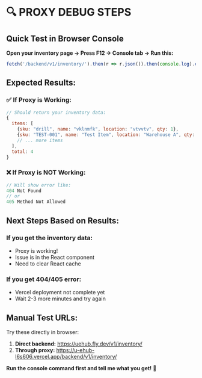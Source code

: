# 🔍 PROXY DEBUG STEPS

## Quick Test in Browser Console

**Open your inventory page → Press F12 → Console tab → Run this:**

```javascript
fetch('/backend/v1/inventory/').then(r => r.json()).then(console.log).catch(console.error)
```

## Expected Results:

### ✅ **If Proxy is Working:**
```javascript
// Should return your inventory data:
{
  items: [
    {sku: "drill", name: "vklnmfk", location: "vtvvtv", qty: 1},
    {sku: "TEST-001", name: "Test Item", location: "Warehouse A", qty: 1},
    // ... more items
  ],
  total: 4
}
```

### ❌ **If Proxy is NOT Working:**
```javascript
// Will show error like:
404 Not Found
// or
405 Method Not Allowed
```

## Next Steps Based on Results:

### **If you get the inventory data:**
- Proxy is working! 
- Issue is in the React component
- Need to clear React cache

### **If you get 404/405 error:**
- Vercel deployment not complete yet
- Wait 2-3 more minutes and try again

## Manual Test URLs:

Try these directly in browser:

1. **Direct backend:** https://uehub.fly.dev/v1/inventory/
2. **Through proxy:** https://u-ehub-l6s606.vercel.app/backend/v1/inventory/

**Run the console command first and tell me what you get!** 🎯
